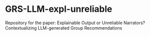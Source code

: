 # GRS-LLM-expl-unreliable
Repository for the paper: Explainable Output or Unreliable Narrators? Contextualizing LLM-generated Group Recommendations
